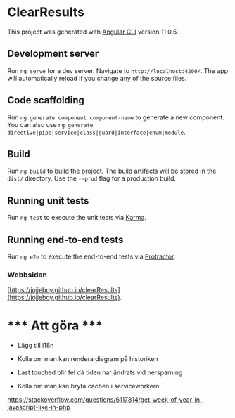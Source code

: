 # ClearResults

This project was generated with [Angular CLI](https://github.com/angular/angular-cli) version 11.0.5.

## Development server

Run `ng serve` for a dev server. Navigate to `http://localhost:4200/`. The app will automatically reload if you change any of the source files.

## Code scaffolding

Run `ng generate component component-name` to generate a new component. You can also use `ng generate directive|pipe|service|class|guard|interface|enum|module`.

## Build

Run `ng build` to build the project. The build artifacts will be stored in the `dist/` directory. Use the `--prod` flag for a production build.

## Running unit tests

Run `ng test` to execute the unit tests via [Karma](https://karma-runner.github.io).

## Running end-to-end tests

Run `ng e2e` to execute the end-to-end tests via [Protractor](http://www.protractortest.org/).

### Webbsidan

[https://jojjeboy.github.io/clearResults](https://jojjeboy.github.io/clearResults).


  # *** Att göra *** ##

- Lägg till i18n 

- Kolla om man kan rendera diagram på historiken
- Last touched blir fel då tiden har ändrats vid nersparning
- Kolla om man kan bryta cachen i serviceworkern

https://stackoverflow.com/questions/6117814/get-week-of-year-in-javascript-like-in-php